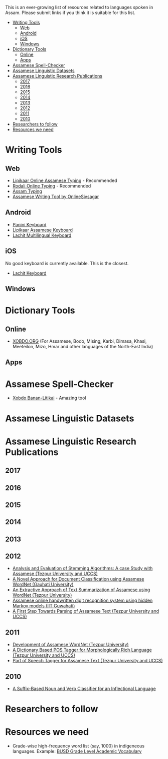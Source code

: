 This is an ever-growing list of resources related to languages spoken in Assam. Please submit links if you think it is suitable for this list.

<!-- TOC -->

- [Writing Tools](#writing-tools)
    - [Web](#web)
    - [Android](#android)
    - [iOS](#ios)
    - [Windows](#windows)
- [Dictionary Tools](#dictionary-tools)
    - [Online](#online)
    - [Apps](#apps)
- [Assamese Spell-Checker](#assamese-spell-checker)
- [Assamese Linguistic Datasets](#assamese-linguistic-datasets)
- [Assamese Linguistic Research Publications](#assamese-linguistic-research-publications)
    - [2017](#2017)
    - [2016](#2016)
    - [2015](#2015)
    - [2014](#2014)
    - [2013](#2013)
    - [2012](#2012)
    - [2011](#2011)
    - [2010](#2010)
- [Researchers to follow](#researchers-to-follow)
- [Resources we need](#resources-we-need)

<!-- /TOC -->


# Writing Tools
## Web
* [Lipikaar Online Assamese Typing](http://www.lipikaar.com/online-editor/assamese-typing) - Recommended
* [Rodali Online Typing](http://www.sltdassam.com/rodalionline.html) - Recommended
* [Assam Typing](http://assamese.indiatyping.com/)
* [Assamese Writing Tool by OnlineSivsagar](http://onlinesivasagar.com/tools/assamese_writer.html)

## Android
* [Panini Keyboard](https://play.google.com/store/apps/details?id=com.paninikeypad.assamese&hl=en) 
* [Lipikaar Assamese Keyboard](https://play.google.com/store/apps/details?id=com.lipikaar.android.keyboard.assamese)
* [Lachit Multilingual Keyboard](https://play.google.com/store/apps/details?id=com.lachit.android.assamese&hl=en)

## iOS

No good keyboard is currently available. This is the closest.
* [Lachit Keyboard](https://itunes.apple.com/us/app/lachit/id909360648?mt=8)

## Windows

# Dictionary Tools

## Online
* [XOBDO.ORG](www.xobdo.org) (For Assamese, Bodo, Mising, Karbi, Dimasa, Khasi, Meeteilon, Mizo, Hmar and other languages of the North-East India)
## Apps

# Assamese Spell-Checker

* [Xobdo Banan-Litikai](http://www.xobdo.org/litikai2/) - Amazing tool

# Assamese Linguistic Datasets


# Assamese Linguistic Research Publications

## 2017
## 2016
## 2015
## 2014
## 2013
## 2012
* [Analysis and Evaluation of Stemming Algorithms: A case Study with Assamese (Tezpur University and UCCS)](publications/saharia2012.pdf)
* [A Novel Approach for Document Classification using Assamese WordNet (Gauhati University)](https://s3.amazonaws.com/academia.edu.documents/31907561/gwc2012.pdf?AWSAccessKeyId=AKIAIWOWYYGZ2Y53UL3A&Expires=1508258792&Signature=gXmEeclvRbXIDsDAH2qf3WoUKFA%3D&response-content-disposition=inline%3B%20filename%3DA_Novel_Approach_for_Document_Classifica.pdf#page=329)
* [An Extractive Approach of Text Summarization of Assamese using WordNet (Tezpur University)](publications/gwc_12_word.pdf)
* [Assamese online handwritten digit recognition system using hidden Markov models (IIT Guwahati)](https://goo.gl/Vjd3p4)
* [A First Step Towards Parsing of Assamese Text (Tezpur University and UCCS)](publications/SahariaNavaPondicherry2010.pdf)
## 2011
* [Development of Assamese WordNet (Tezpur University)](publications/nwdaa_11.pdf)
* [A Dictionary Based POS Tagger for Morphologically Rich Language (Tezpur University and UCCS)](publications/SahariaNavaTU2011.pdf)
* [Part of Speech Tagger for Assamese Text (Tezpur University and UCCS)](https://goo.gl/EPFRso)
## 2010
* [A Suffix-Based Noun and Verb Classifier for an Inflectional Language](http://ieeexplore.ieee.org/abstract/document/5681558/)

# Researchers to follow

# Resources we need
* Grade-wise high-frequency word list (say, 1000) in indigeneous languages. Example: [BUSD Grade Level Academic Vocabulary](http://www.berkeleyschools.net/wp-content/uploads/2013/05/BUSD_Academic_Vocabulary.pdf)



